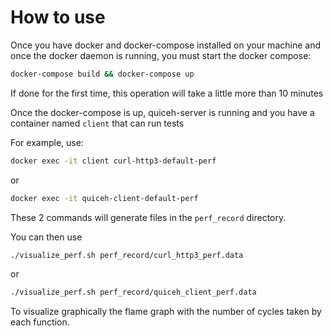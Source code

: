 # How to use

Once you have docker and docker-compose installed on your machine and once the docker daemon is running, you must start the docker compose:

```sh
docker-compose build && docker-compose up
```

If done for the first time, this operation will take a little more than 10 minutes

Once the docker-compose is up, quiceh-server is running and you have a container named `client` that can run tests

For example, use:
```sh
docker exec -it client curl-http3-default-perf
```
or
```sh
docker exec -it quiceh-client-default-perf
```

These 2 commands will generate files in the `perf_record` directory.

You can then use
```sh
./visualize_perf.sh perf_record/curl_http3_perf.data
```
or
```sh
./visualize_perf.sh perf_record/quiceh_client_perf.data
```

To visualize graphically the flame graph with the number of cycles taken by each function.